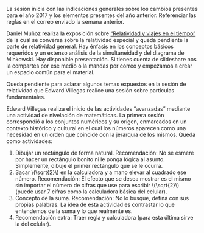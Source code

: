 <!--
.. title: Reunión de grupo 20170204
.. slug: reunion-de-grupo-20170204
.. date: 2017-02-04 14:00:00 UTC-05:00
.. tags: divulgación, relatividad, matemáticas
.. category: grupo scalibur/reunión
.. link:
.. description: Resumen de reunión del 4 de febrero de 2017
.. type: text
.. has_math: true
.. author: Edward Villegas-Pulgarin
-->

La sesión inicia con las indicaciones generales sobre los cambios presentes para el año 2017 y los elementos presentes del año anterior. Referenciar las reglas en el correo enviado la semana anterior.

Daniel Muñoz realiza la exposición sobre [“Relatividad y viajes en el tiempo”](https://www.slideshare.net/ScaliburCo/viajes-en-el-tiempo-75637760) de la cual se conversa sobre la relatividad especial y queda pendiente la parte de relatividad general. Hay énfasis en los conceptos básicos requeridos y un extenso análisis de la simultaneidad y del diagrama de Minkowski. Hay disponible presentación. Si tienes cuenta de slideshare nos la compartes por ese medio o la mandas por correo y empezamos a crear un espacio común para el material.

Queda pendiente para aclarar algunos temas expuestos en la sesión de relatividad que Edward Villegas realice una sesión sobre partículas fundamentales.

Edward Villegas realiza el inicio de las actividades “avanzadas” mediante una actividad de nivelación de matemáticas. La primera sesión correspondió a los conjuntos numéricos y su origen, enmarcados en un contexto histórico y cultural en el cual los números aparecen como una necesidad en un orden que coincide con la jerarquía de los mismos. Queda como actividades:  

1.  Dibujar un rectángulo de forma natural. Recomendación: No se esmere por hacer un rectángulo bonito ni le ponga lógica al asunto. Simplemente, dibuje el primer rectángulo que se le ocurra.  
1.  Sacar \\(\sqrt{2}\\) en la calculadora y a mano elevar al cuadrado ese número. Recomendación: El efecto que se desea mostrar es el mismo sin importar el número de cifras que use para escribir \\(\sqrt{2}\\) (puede usar 7 cifras como la calculadora básica del celular).   
1.  Concepto de la suma. Recomendación: No lo busque, defina con sus propias palabras. La idea de esta actividad es contrastar lo que entendemos de la suma y lo que realmente es.  
1.  Recomendación extra: Traer regla y calculadora (para esta última sirve la del celular).  
